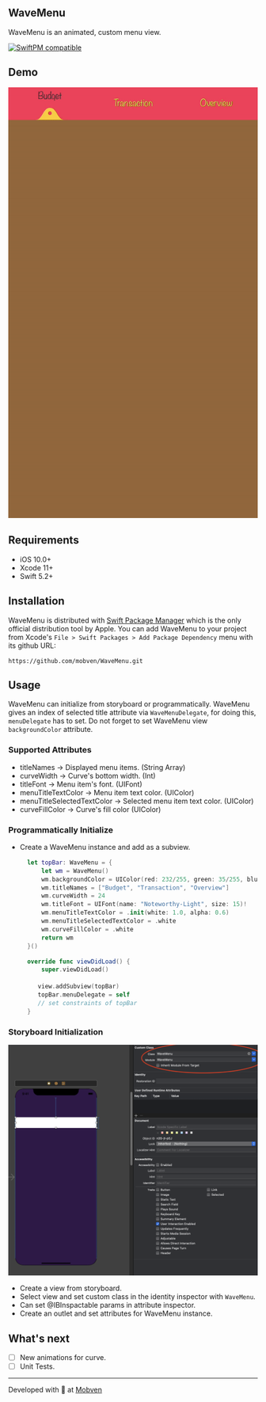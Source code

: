 ## WaveMenu

WaveMenu is an animated, custom menu view.  

[![SwiftPM compatible](https://img.shields.io/badge/SwiftPM-compatible-brightgreen.svg)](https://swift.org/package-manager/)

## Demo
<p align="center">
  <img alt="Custom Content" src="Docs/waveMenu.gif">
</p>

## Requirements
* iOS 10.0+
* Xcode 11+
* Swift 5.2+

## Installation
WaveMenu is distributed with [Swift Package Manager](https://swift.org/package-manager/) which is the only official distribution tool by Apple. You can add WaveMenu to your project from Xcode's `File > Swift Packages > Add Package Dependency` menu with its github URL:
```
https://github.com/mobven/WaveMenu.git
```

## Usage

WaveMenu can initialize from storyboard or programmatically. WaveMenu gives an index of selected title attribute via `WaveMenuDelegate`, for doing this, `menuDelegate` has to set. Do not forget to set WaveMenu view `backgroundColor` attribute.

### Supported Attributes

- titleNames                  -> Displayed menu items.          (String Array)
- curveWidth                  -> Curve's bottom width.          (Int)
- titleFont                   -> Menu item's font.              (UIFont)
- menuTitleTextColor          -> Menu item text color.          (UIColor)
- menuTitleSelectedTextColor  -> Selected menu item text color. (UIColor)
- curveFillColor              -> Curve's fill color             (UIColor)

### Programmatically Initialize

- Create a WaveMenu instance and add as a subview.

  ```swift
    let topBar: WaveMenu = {
        let wm = WaveMenu()
        wm.backgroundColor = UIColor(red: 232/255, green: 35/255, blue: 55/255, alpha: 1.0)
        wm.titleNames = ["Budget", "Transaction", "Overview"]
        wm.curveWidth = 24
        wm.titleFont = UIFont(name: "Noteworthy-Light", size: 15)!
        wm.menuTitleTextColor = .init(white: 1.0, alpha: 0.6)
        wm.menuTitleSelectedTextColor = .white
        wm.curveFillColor = .white
        return wm
    }()
  ```
  ```swift
    override func viewDidLoad() {
        super.viewDidLoad()
    
       view.addSubview(topBar)
       topBar.menuDelegate = self
       // set constraints of topBar
    }
  ```
  

### Storyboard Initialization

<p align="center">
  <img alt="Storyboard init" src="Docs/storyboard_init.png">
</p>

- Create a view from storyboard.
- Select view and set custom class in the identity inspector with `WaveMenu`.
- Can set @IBInspactable params in attribute inspector.
- Create an outlet and set attributes for WaveMenu instance.


## What's next
- [ ] New animations for curve.
- [ ] Unit Tests.

---
Developed with 🖤 at [Mobven](https://mobven.com/)
